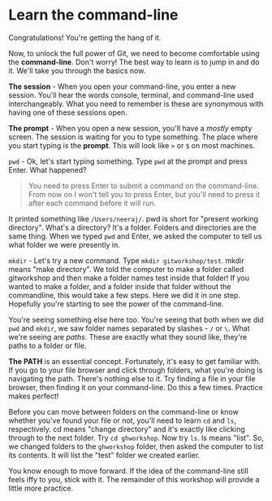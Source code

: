 # Learn the command-line

Congratulations! You're getting the hang of it.

Now, to unlock the full power of Git, we need to become comfortable using the **command-line**. Don't worry! The best way to learn is to jump in and do it. We'll take you through the basics now.

**The session** - When you open your command-line, you enter a new session. You'll hear the words console, terminal, and command-line used interchangeably. What you need to remember is these are synonymous with having one of these sessions open.

**The prompt** - When you open a new session, you'll have a *mostly* empty screen. The session is waiting for you to type something. The place where you start typing is the **prompt**. This will look like `>` or `$` on most machines.

`pwd` - Ok, let's start typing something. Type `pwd` at the prompt and press Enter.  What happened? 

>You need to press Enter to submit a command on the command-line. From now on I won't tell you to press Enter, but you'll need to press it after each command before it will run.

It printed something like `/Users/neeraj/`. pwd is short for "present working directory". What's a directory? It's a folder. Folders and directories are the same thing. When we typed `pwd` and Enter, we asked the computer to tell us what folder we were presently in. 

`mkdir` - Let's try a new command. Type `mkdir gitworkshop/test`. mkdir means "make directory". We told the computer to make a folder called gitworkshop and then make a folder names test inside that folder! If you wanted to make a folder, and a folder inside that folder without the commandline, this would take a few steps. Here we did it in one step. Hopefully you're starting to see the power of the command-line.

You're seeing something else here too. You're seeing that both when we did `pwd` and `mkdir`, we saw folder names separated by slashes - `/` or `\`. What we're seeing are *paths*. These are exactly what they sound like, they're paths to a folder or file. 

**The PATH** is an essential concept. Fortunately, it's easy to get familiar with. If you go to your file browser and click through folders, what you're doing is navigating the path. There's nothing else to it. Try finding a file in your file browser, then finding it on your command-line. Do this a few times. Practice makes perfect!

Before you can move between folders on the command-line or know whether you've found your file or not, you'll need to learn `cd` and `ls`, respectively. cd means "change directory" and it's exactly like clicking through to the next folder. Try `cd ghworkshop`. Now try `ls`. ls means "list". So, we changed folders to the `ghworkshop` folder, then asked the computer to list its contents. It will list the "test" folder we created earlier.

You know enough to move forward. If the idea of the command-line still feels iffy to you, stick with it. The remainder of this workshop will provide a little more practice.




